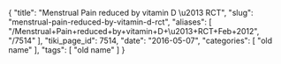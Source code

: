 {
    "title": "Menstrual Pain reduced by vitamin D \u2013 RCT",
    "slug": "menstrual-pain-reduced-by-vitamin-d-rct",
    "aliases": [
        "/Menstrual+Pain+reduced+by+vitamin+D+\u2013+RCT+Feb+2012",
        "/7514"
    ],
    "tiki_page_id": 7514,
    "date": "2016-05-07",
    "categories": [
        "old name"
    ],
    "tags": [
        "old name"
    ]
}